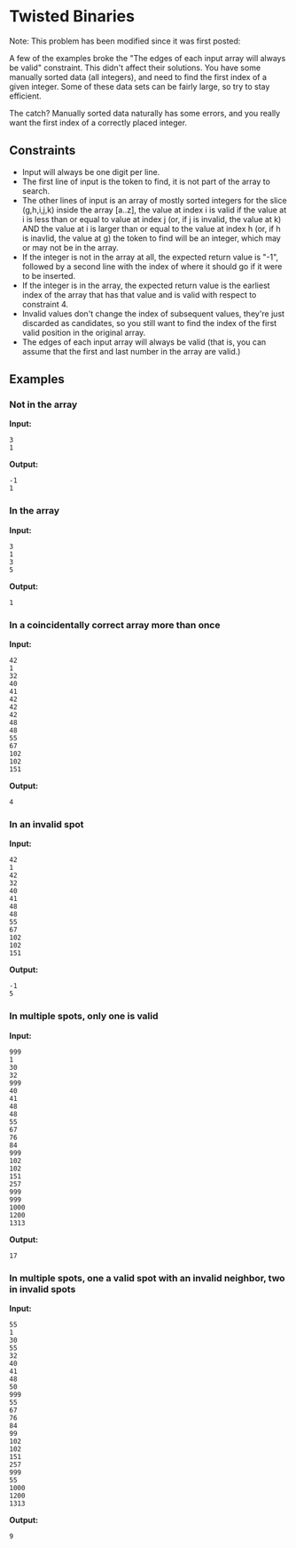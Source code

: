 # Twisted Binaries

Note: This problem has been modified since it was first posted:

A few of the examples broke the "The edges of each input array will always be valid" constraint. This didn't affect their solutions.
You have some manually sorted data (all integers), and need to find the first index of a given integer. Some of these data sets can be fairly large, so try to stay efficient.

The catch? Manually sorted data naturally has some errors, and you really want the first index of a correctly placed integer.

## Constraints

- Input will always be one digit per line.
- The first line of input is the token to find, it is not part of the array to search.
- The other lines of input is an array of mostly sorted integers for the slice (g,h,i,j,k) inside the array [a..z], the value at index i is valid if the value at i is less than or equal to value at index j (or, if j is invalid, the value at k) AND the value at i is larger than or equal to the value at index h (or, if h is inavlid, the value at g) the token to find will be an integer, which may or may not be in the array.
- If the integer is not in the array at all, the expected return value is "-1", followed by a second line with the index of where it should go if it were to be inserted.
- If the integer is in the array, the expected return value is the earliest index of the array that has that value and is valid with respect to constraint 4.
- Invalid values don't change the index of subsequent values, they're just discarded as candidates, so you still want to find the index of the first valid position in the original array.
- The edges of each input array will always be valid (that is, you can assume that the first and last number in the array are valid.)

## Examples

### Not in the array

**Input:**

```
3
1
```

**Output:**

```
-1
1
```

### In the array

**Input:**

```
3
1
3
5
```

**Output:**

```
1
```

### In a coincidentally correct array more than once

**Input:**

```
42
1
32
40
41
42
42
42
48
48
55
67
102
102
151
```

**Output:**

```
4
```

### In an invalid spot

**Input:**

```
42
1
42
32
40
41
48
48
55
67
102
102
151
```

**Output:**

```
-1
5
```

### In multiple spots, only one is valid

**Input:**

```
999
1
30
32
999
40
41
48
48
55
67
76
84
999
102
102
151
257
999
999
1000
1200
1313
```

**Output:**

```
17
```

### In multiple spots, one a valid spot with an invalid neighbor, two in invalid spots

**Input:**

```
55
1
30
55
32
40
41
48
50
999
55
67
76
84
99
102
102
151
257
999
55
1000
1200
1313
```

**Output:**

```
9
```
